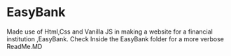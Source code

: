 # EasyBank
Made use of Html,Css and Vanilla JS in making a website for a financial institution ,EasyBank.
Check Inside the EasyBank folder for a more verbose ReadMe.MD
